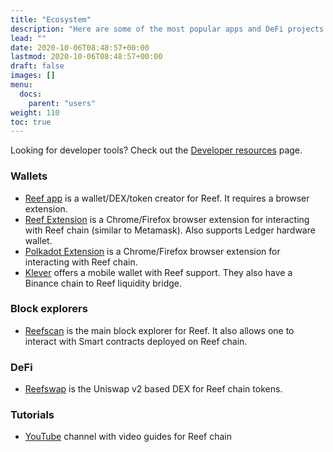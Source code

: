 ```yaml
---
title: "Ecosystem"
description: "Here are some of the most popular apps and DeFi projects on Reef."
lead: ""
date: 2020-10-06T08:48:57+00:00
lastmod: 2020-10-06T08:48:57+00:00
draft: false
images: []
menu:
  docs:
    parent: "users"
weight: 110
toc: true
---
```


Looking for developer tools? Check out the [Developer resources](/docs/developers/resources/) page.

### Wallets
 - [Reef app](https://app.reef.io) is a wallet/DEX/token creator for Reef. It requires a browser
   extension.
 - [Reef Extension](/docs/users/extension) is a Chrome/Firefox browser extension
   for interacting with Reef chain (similar to Metamask). Also supports Ledger hardware wallet.
 - [Polkadot Extension](https://polkadot.js.org/extension/) is a Chrome/Firefox browser extension
   for interacting with Reef chain.
 - [Klever](https://klever.io/) offers a mobile wallet with Reef support. They also have a Binance chain to Reef liquidity bridge.

### Block explorers
 - [Reefscan](https://reefscan.com) is the main block explorer for Reef. It also allows one to
   interact with Smart contracts deployed on Reef chain.

### DeFi
 - [Reefswap](https://reefswap.com) is the Uniswap v2 based DEX for Reef chain tokens.

### Tutorials
 - [YouTube](https://www.youtube.com/playlist?list=PLkhTawnkvgfiHb7wIM932vp73V4Y2Sjfh) channel with
   video guides for Reef chain

